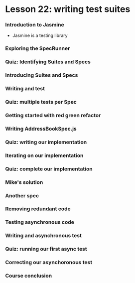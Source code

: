 # Lesson 22: writing test suites

### Introduction to Jasmine
* Jasmine is a testing library

### Exploring the SpecRunner
### Quiz: Identifying Suites and Specs
### Introducing Suites and Specs
### Writing and test
### Quiz: multiple tests per Spec
### Getting started with red green refactor
### Writing AddressBookSpec.js
### Quiz: writing our implementation
### Iterating on our implementation
### Quiz: complete our implementation
### Mike's solution
### Another spec
### Removing redundant code
### Testing asynchronous code
### Writing and asynchronous test
### Quiz: running our first async test
### Correcting our asynchoronous test
### Course conclusion
